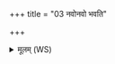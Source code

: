 +++
title = "03 नवोनवो भवति"

+++
<details><summary>मूलम् (WS)</summary>

नवोनवो भवति जायमानोह्नां केतुरुषसामेत्यग्रम् ।  
भागं देवेभ्यो वि दधात्यायन् प्र चन्द्रमास्तिरते दीर्घमायुः ॥ ३ ॥
</details>